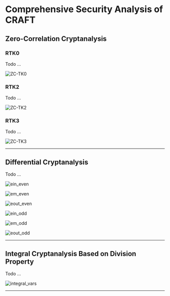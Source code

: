 # Comprehensive Security Analysis of CRAFT


## Zero-Correlation Cryptanalysis

### RTK0

Todo ...

![ZC-TK0](/Images/ZeroCorrelation/zc_14rounds_rt0.svg)

### RTK2

Todo ...

![ZC-TK2](/Images/ZeroCorrelation/ZC-TK2-14Rounds.svg)

### RTK3

Todo ...

![ZC-TK3](/Images/ZeroCorrelation/ZC-TK3-14Rounds.svg)

---

## Differential Cryptanalysis

Todo ...

![ein_even](/Images/Even/ein_even_new.svg)

![em_even](/Images/Even/em_even_new.svg)

![eout_even](/Images/Even/eout_even_new.svg)

![ein_odd](/Images/Odd/ein_odd_new.svg)

![em_odd](/Images/Odd/em_odd_new.svg)

![eout_odd](/Images/Odd/eout_odd_new.svg)

---

## Integral Cryptanalysis Based on Division Property

Todo ...

![integral_vars](/Images/Integral/craft_integral_vars.svg)

---
